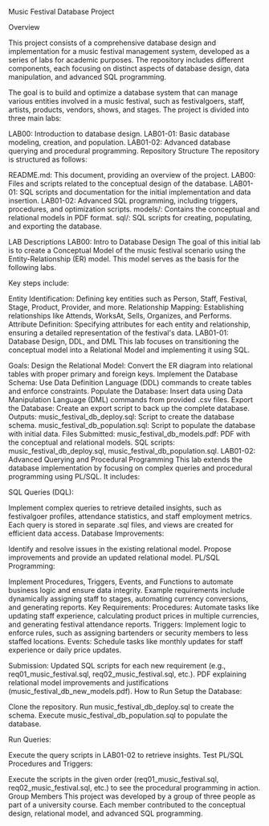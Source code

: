 
Music Festival Database Project

Overview

This project consists of a comprehensive database design and implementation for a music festival management system, developed as a series of labs for academic purposes. The repository includes different components, each focusing on distinct aspects of database design, data manipulation, and advanced SQL programming.

The goal is to build and optimize a database system that can manage various entities involved in a music festival, such as festivalgoers, staff, artists, products, vendors, shows, and stages. The project is divided into three main labs:

LAB00: Introduction to database design.
LAB01-01: Basic database modeling, creation, and population.
LAB01-02: Advanced database querying and procedural programming.
Repository Structure
The repository is structured as follows:

README.md: This document, providing an overview of the project.
LAB00: Files and scripts related to the conceptual design of the database.
LAB01-01: SQL scripts and documentation for the initial implementation and data insertion.
LAB01-02: Advanced SQL programming, including triggers, procedures, and optimization scripts.
models/: Contains the conceptual and relational models in PDF format.
sql/: SQL scripts for creating, populating, and exporting the database.

LAB Descriptions
LAB00: Intro to Database Design
The goal of this initial lab is to create a Conceptual Model of the music festival scenario using the Entity-Relationship (ER) model. This model serves as the basis for the following labs.

Key steps include:

Entity Identification: Defining key entities such as Person, Staff, Festival, Stage, Product, Provider, and more.
Relationship Mapping: Establishing relationships like Attends, WorksAt, Sells, Organizes, and Performs.
Attribute Definition: Specifying attributes for each entity and relationship, ensuring a detailed representation of the festival's data.
LAB01-01: Database Design, DDL, and DML
This lab focuses on transitioning the conceptual model into a Relational Model and implementing it using SQL.

Goals:
Design the Relational Model: Convert the ER diagram into relational tables with proper primary and foreign keys.
Implement the Database Schema: Use Data Definition Language (DDL) commands to create tables and enforce constraints.
Populate the Database: Insert data using Data Manipulation Language (DML) commands from provided .csv files.
Export the Database: Create an export script to back up the complete database.
Outputs:
music_festival_db_deploy.sql: Script to create the database schema.
music_festival_db_population.sql: Script to populate the database with initial data.
Files Submitted:
music_festival_db_models.pdf: PDF with the conceptual and relational models.
SQL scripts: music_festival_db_deploy.sql, music_festival_db_population.sql.
LAB01-02: Advanced Querying and Procedural Programming
This lab extends the database implementation by focusing on complex queries and procedural programming using PL/SQL. It includes:

SQL Queries (DQL):

Implement complex queries to retrieve detailed insights, such as festivalgoer profiles, attendance statistics, and staff employment metrics.
Each query is stored in separate .sql files, and views are created for efficient data access.
Database Improvements:

Identify and resolve issues in the existing relational model.
Propose improvements and provide an updated relational model.
PL/SQL Programming:

Implement Procedures, Triggers, Events, and Functions to automate business logic and ensure data integrity.
Example requirements include dynamically assigning staff to stages, automating currency conversions, and generating reports.
Key Requirements:
Procedures: Automate tasks like updating staff experience, calculating product prices in multiple currencies, and generating festival attendance reports.
Triggers: Implement logic to enforce rules, such as assigning bartenders or security members to less staffed locations.
Events: Schedule tasks like monthly updates for staff experience or daily price updates.

Submission:
Updated SQL scripts for each new requirement (e.g., req01_music_festival.sql, req02_music_festival.sql, etc.).
PDF explaining relational model improvements and justifications (music_festival_db_new_models.pdf).
How to Run
Setup the Database:

Clone the repository.
Run music_festival_db_deploy.sql to create the schema.
Execute music_festival_db_population.sql to populate the database.

Run Queries:

Execute the query scripts in LAB01-02 to retrieve insights.
Test PL/SQL Procedures and Triggers:

Execute the scripts in the given order (req01_music_festival.sql, req02_music_festival.sql, etc.) to see the procedural programming in action.
Group Members
This project was developed by a group of three people as part of a university course. Each member contributed to the conceptual design, relational model, and advanced SQL programming.
